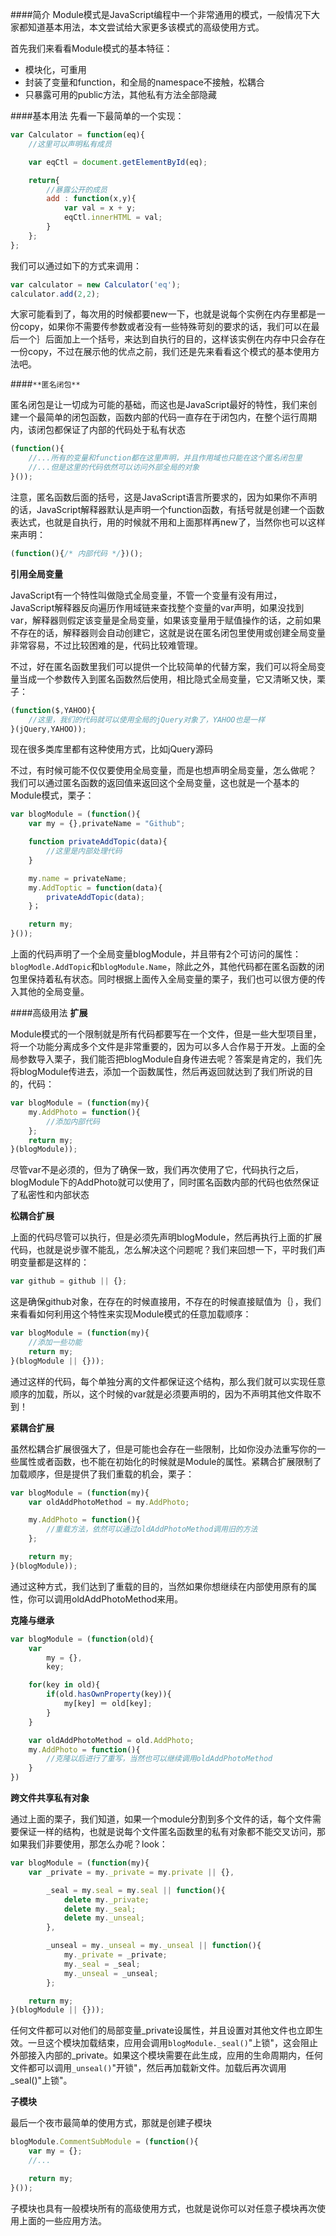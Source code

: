 ####简介
Module模式是JavaScript编程中一个非常通用的模式，一般情况下大家都知道基本用法，本文尝试给大家更多该模式的高级使用方式。

首先我们来看看Module模式的基本特征：

* 模块化，可重用
* 封装了变量和function，和全局的namespace不接触，松耦合
* 只暴露可用的public方法，其他私有方法全部隐藏

####基本用法
先看一下最简单的一个实现：
```JavaScript
var Calculator = function(eq){
	//这里可以声明私有成员

	var eqCtl = document.getElementById(eq);

	return{
		//暴露公开的成员
		add : function(x,y){
			var val = x + y;
			eqCtl.innerHTML = val;
		}
	};
};
```
我们可以通过如下的方式来调用：
```JavaScript
var calculator = new Calculator('eq');
calculator.add(2,2);
```
大家可能看到了，每次用的时候都要new一下，也就是说每个实例在内存里都是一份copy，如果你不需要传参数或者没有一些特殊苛刻的要求的话，我们可以在最后一个｝后面加上一个括号，来达到自执行的目的，这样该实例在内存中只会存在一份copy，不过在展示他的优点之前，我们还是先来看看这个模式的基本使用方法吧。

####`**匿名闭包**`

匿名闭包是让一切成为可能的基础，而这也是JavaScript最好的特性，我们来创建一个最简单的闭包函数，函数内部的代码一直存在于闭包内，在整个运行周期内，该闭包都保证了内部的代码处于私有状态
```JavaScript
(function(){
	//...所有的变量和function都在这里声明，并且作用域也只能在这个匿名闭包里
	//...但是这里的代码依然可以访问外部全局的对象
}());
```
注意，匿名函数后面的括号，这是JavaScript语言所要求的，因为如果你不声明的话，JavaScript解释器默认是声明一个function函数，有括号就是创建一个函数表达式，也就是自执行，用的时候就不用和上面那样再new了，当然你也可以这样来声明：
```JavaScript
(function(){/* 内部代码 */})();
```
**引用全局变量**

JavaScript有一个特性叫做隐式全局变量，不管一个变量有没有用过，JavaScript解释器反向遍历作用域链来查找整个变量的var声明，如果没找到var，解释器则假定该变量是全局变量，如果该变量用于赋值操作的话，之前如果不存在的话，解释器则会自动创建它，这就是说在匿名闭包里使用或创建全局变量非常容易，不过比较困难的是，代码比较难管理。

不过，好在匿名函数里我们可以提供一个比较简单的代替方案，我们可以将全局变量当成一个参数传入到匿名函数然后使用，相比隐式全局变量，它又清晰又快，栗子：
```JavaScript
(function($,YAHOO){
	//这里，我们的代码就可以使用全局的jQuery对象了，YAHOO也是一样
}(jQuery,YAHOO));
```

现在很多类库里都有这种使用方式，比如jQuery源码

不过，有时候可能不仅仅要使用全局变量，而是也想声明全局变量，怎么做呢？
我们可以通过匿名函数的返回值来返回这个全局变量，这也就是一个基本的Module模式，栗子：
```JavaScript
var blogModule = (function(){
	var my = {},privateName = "Github";

	function privateAddTopic(data){
		//这里是内部处理代码
	}

	my.name = privateName;
	my.AddToptic = function(data){
		privateAddTopic(data);
	}；

	return my;
}());
```
上面的代码声明了一个全局变量blogModule，并且带有2个可访问的属性：`blogModle.AddTopic`和`blogModule.Name`，除此之外，其他代码都在匿名函数的闭包里保持着私有状态。同时根据上面传入全局变量的栗子，我们也可以很方便的传入其他的全局变量。

####高级用法
**扩展**

Module模式的一个限制就是所有代码都要写在一个文件，但是一些大型项目里，将一个功能分离成多个文件是非常重要的，因为可以多人合作易于开发。上面的全局参数导入栗子，我们能否把blogModule自身传进去呢？答案是肯定的，我们先将blogModule传进去，添加一个函数属性，然后再返回就达到了我们所说的目的，代码：
```JavaScript
var blogModule = (function(my){
	my.AddPhoto = function(){
		//添加内部代码
	};
	return my;
}(blogModule));
```
尽管var不是必须的，但为了确保一致，我们再次使用了它，代码执行之后，blogModule下的AddPhoto就可以使用了，同时匿名函数内部的代码也依然保证了私密性和内部状态

**松耦合扩展**

上面的代码尽管可以执行，但是必须先声明blogModule，然后再执行上面的扩展代码，也就是说步骤不能乱，怎么解决这个问题呢？我们来回想一下，平时我们声明变量都是这样的：
```JavaScript
var github = github || {};
```
这是确保github对象，在存在的时候直接用，不存在的时候直接赋值为｛｝，我们来看看如何利用这个特性来实现Module模式的任意加载顺序：
```JavaScript
var blogModule = (function(my){
	//添加一些功能
	return my;
}(blogModule || {}));
```
通过这样的代码，每个单独分离的文件都保证这个结构，那么我们就可以实现任意顺序的加载，所以，这个时候的var就是必须要声明的，因为不声明其他文件取不到！

**紧耦合扩展**

虽然松耦合扩展很强大了，但是可能也会存在一些限制，比如你没办法重写你的一些属性或者函数，也不能在初始化的时候就是Module的属性。紧耦合扩展限制了加载顺序，但是提供了我们重载的机会，栗子：
```JavaScript
var blogModule = (function(my){
	var oldAddPhotoMethod = my.AddPhoto;

	my.AddPhoto = function(){
		//重载方法，依然可以通过oldAddPhotoMethod调用旧的方法
	};

	return my;
}(blogModule));
```
通过这种方式，我们达到了重载的目的，当然如果你想继续在内部使用原有的属性，你可以调用oldAddPhotoMethod来用。

**克隆与继承**
```JavaScript
var blogModule = (function(old){
	var 
		my = {},
		key;

	for(key in old){
		if(old.hasOwnProperty(key)){
			my[key] ＝ old[key];
		}
	}

	var oldAddPhotoMethod = old.AddPhoto;
	my.AddPhoto = function(){
		//克隆以后进行了重写，当然也可以继续调用oldAddPhotoMethod
	}
})
```

**跨文件共享私有对象**

通过上面的栗子，我们知道，如果一个module分割到多个文件的话，每个文件需要保证一样的结构，也就是说每个文件匿名函数里的私有对象都不能交叉访问，那如果我们非要使用，那怎么办呢？look：
```JavaScript
var blogModule = (function(my){
	var _private = my._private = my.private || {},

		_seal = my.seal = my.seal || function(){
			delete my._private;
			delete my._seal;
			delete my._unseal;
		},

		_unseal = my._unseal = my._unseal || function(){
			my._private = _private;
			my._seal = _seal;
			my._unseal = _unseal;
		};

	return my;
}(blogModule || {}));
```
任何文件都可以对他们的局部变量_private设属性，并且设置对其他文件也立即生效。一旦这个模块加载结束，应用会调用`blogModule._seal()`"上锁"，这会阻止外部接入内部的_private。如果这个模块需要在此生成，应用的生命周期内，任何文件都可以调用`_unseal()`"开锁"，然后再加载新文件。加载后再次调用_seal()"上锁"。

**子模块**

最后一个夜市最简单的使用方式，那就是创建子模块
```JavaScript
blogModule.CommentSubModule = (function(){
	var my = {};
	//...

	return my;
}());
```
子模块也具有一般模块所有的高级使用方式，也就是说你可以对任意子模块再次使用上面的一些应用方法。

















